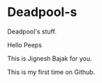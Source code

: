 # Deadpool-s
Deadpool's stuff.

Hello Peeps

This is Jignesh Bajak for you.


This is my first time on Github.
